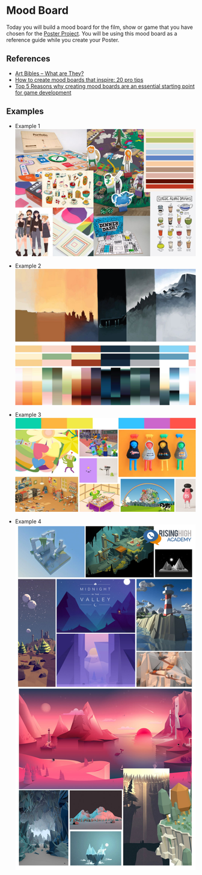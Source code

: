 # Mood Board

Today you will build a mood board for the film, show or game that you have chosen for the [Poster Project](../../projects/Layout). You will be using this mood board as a reference guide while you create your Poster.

## References

-   [Art Bibles – What are They?](https://jacobduniam.com/2017/01/03/art-bibles-what-are-they/)
-   [How to create mood boards that inspire: 20 pro tips](https://www.creativebloq.com/graphic-design/mood-boards-812470)
-   [Top 5 Reasons why creating mood boards are an essential starting point for game development](https://risinghighacademy.com/11-2/)

## Examples

-   Example 1
    ![board01](board01.jpeg)

-   Example 2
    ![board02](board02.jpg)

-   Example 3
    ![board03](board03.jpg)

-   Example 4
    ![board04](board04.jpg)
